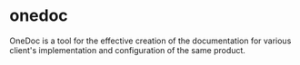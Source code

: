 # onedoc
OneDoc is a tool for the effective creation of the documentation for various client's implementation and configuration of the same product.
